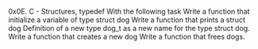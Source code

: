 0x0E. C - Structures, typedef
With the following task
Write a function that initialize a variable of type struct dog
Write a function that prints a struct dog
Definition of a new type dog_t as a new name for the type struct dog.
Write a function that creates a new dog
Write a function that frees dogs.
